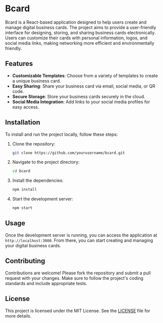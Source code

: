 # Bcard

Bcard is a React-based application designed to help users create and manage digital business cards. The project aims to provide a user-friendly interface for designing, storing, and sharing business cards electronically. Users can customize their cards with personal information, logos, and social media links, making networking more efficient and environmentally friendly.

## Features

- **Customizable Templates**: Choose from a variety of templates to create a unique business card.
- **Easy Sharing**: Share your business card via email, social media, or QR code.
- **Secure Storage**: Store your business cards securely in the cloud.
- **Social Media Integration**: Add links to your social media profiles for easy access.

## Installation

To install and run the project locally, follow these steps:

1. Clone the repository:
   ```bash
   git clone https://github.com/yourusername/bcard.git
   ```
2. Navigate to the project directory:
   ```bash
   cd bcard
   ```
3. Install the dependencies:
   ```bash
   npm install
   ```
4. Start the development server:
   ```bash
   npm start
   ```

## Usage

Once the development server is running, you can access the application at `http://localhost:3000`. From there, you can start creating and managing your digital business cards.

## Contributing

Contributions are welcome! Please fork the repository and submit a pull request with your changes. Make sure to follow the project's coding standards and include appropriate tests.

## License

This project is licensed under the MIT License. See the [LICENSE](LICENSE) file for more details.
